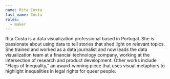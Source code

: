 ```yaml
---
name: Rita Costa
last_name: Costa
roles:
  - maker
---
```

Rita Costa is a data visualization professional based in Portugal. She is passionate about using data to tell stories that shed light on relevant topics. She trained and worked as a data journalist and now leads the data visualization team at a financial technology company, working at the intersection of research and product development. Other works include "Flags of Inequality," an award-winning piece that uses visual metaphors to highlight inequalities in legal rights for queer people.